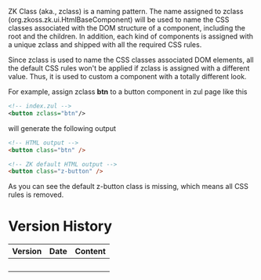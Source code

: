 ZK Class (aka., zclass) is a naming pattern. The name assigned to zclass
(<javadoc method="setZclass(java.lang.String)">org.zkoss.zk.ui.HtmlBaseComponent</javadoc>)
will be used to name the CSS classes associated with the DOM structure
of a component, including the root and the children. In addition, each
kind of components is assigned with a unique zclass and shipped with all
the required CSS rules.

Since zclass is used to name the CSS classes associated DOM elements,
all the default CSS rules won't be applied if zclass is assigned with a
different value. Thus, it is used to custom a component with a totally
different look.

For example, assign zclass **btn** to a button component in zul page
like this

``` xml
<!-- index.zul -->
<button zclass="btn"/>
```

will generate the following output

``` html
<!-- HTML output -->
<button class="btn" />
```

``` html
<!-- ZK default HTML output -->
<button class="z-button" />
```

As you can see the default z-button class is missing, which means all
CSS rules is removed.

# Version History

| Version | Date | Content |
|---------|------|---------|
|         |      |         |
